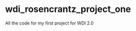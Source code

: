 wdi_rosencrantz_project_one
===========================

All the code for my first project for WDI 2.0

